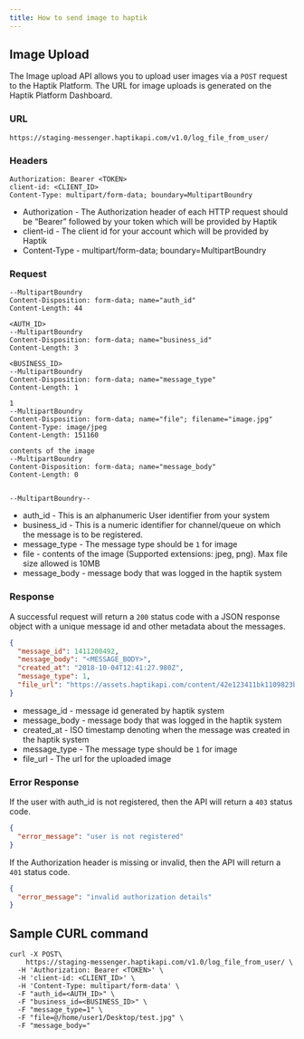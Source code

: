 ```yaml
---
title: How to send image to haptik
---
```


## Image Upload

The Image upload API allows you to upload user images via a `POST` request to the Haptik Platform. The URL for image uploads is generated on the Haptik Platform Dashboard.

### URL

`https://staging-messenger.haptikapi.com/v1.0/log_file_from_user/`

### Headers

```
Authorization: Bearer <TOKEN>
client-id: <CLIENT_ID>
Content-Type: multipart/form-data; boundary=MultipartBoundry
```

- Authorization - The Authorization header of each HTTP request should be “Bearer” followed by your token which will be provided by Haptik
- client-id - The client id for your account which will be provided by Haptik
- Content-Type - multipart/form-data; boundary=MultipartBoundry

### Request

```
--MultipartBoundry
Content-Disposition: form-data; name="auth_id"
Content-Length: 44

<AUTH_ID>
--MultipartBoundry
Content-Disposition: form-data; name="business_id"
Content-Length: 3

<BUSINESS_ID>
--MultipartBoundry
Content-Disposition: form-data; name="message_type"
Content-Length: 1

1
--MultipartBoundry
Content-Disposition: form-data; name="file"; filename="image.jpg"
Content-Type: image/jpeg
Content-Length: 151160

contents of the image
--MultipartBoundry
Content-Disposition: form-data; name="message_body"
Content-Length: 0


--MultipartBoundry--
```

- auth_id - This is an alphanumeric User identifier from your system
- business_id - This is a numeric identifier for channel/queue on which the message is to be registered.
- message_type - The message type should be `1` for image
- file - contents of the image (Supported extensions: jpeg, png). Max file size allowed is 10MB
- message_body - message body that was logged in the haptik system

### Response

A successful request will return a `200` status code with a JSON response object with a unique message id and other metadata about the messages.

```json
{
  "message_id": 1411200492,
  "message_body": "<MESSAGE_BODY>",
  "created_at": "2018-10-04T12:41:27.980Z",
  "message_type": 1,
  "file_url": "https://assets.haptikapi.com/content/42e123411bk1109823bf.jpg"
}
```

- message_id - message id generated by haptik system
- message_body - message body that was logged in the haptik system
- created_at - ISO timestamp denoting when the message was created in the haptik system
- message_type - The message type should be `1` for image
- file_url - The url for the uploaded image

### Error Response

If the user with auth_id is not registered, then the API will return a `403` status code.

```json
{
  "error_message": "user is not registered"
}
```

If the Authorization header is missing or invalid, then the API will return a `401` status code.

```json
{
  "error_message": "invalid authorization details"
}
```

## Sample CURL command

```
curl -X POST\
    https://staging-messenger.haptikapi.com/v1.0/log_file_from_user/ \
  -H 'Authorization: Bearer <TOKEN>' \
  -H 'client-id: <CLIENT_ID>' \
  -H 'Content-Type: multipart/form-data' \
  -F "auth_id=<AUTH_ID>" \
  -F "business_id=<BUSINESS_ID>" \
  -F "message_type=1" \
  -F "file=@/home/user1/Desktop/test.jpg" \
  -F "message_body="
```